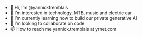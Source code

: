 - 👋 Hi, I’m @yannicktremblais
- 👀 I’m interested in technology, MTB, music and electric car
- 🌱 I’m currently learning  how to build our private generative AI
- 💞️ I’m looking to collaborate on code
- 📫 How to reach me yannick.tremblais at yrnet.com

<!---
yannicktremblais/yannicktremblais is a ✨ special ✨ repository because its `README.md` (this file) appears on your GitHub profile.
You can click the Preview link to take a look at your changes.
--->
